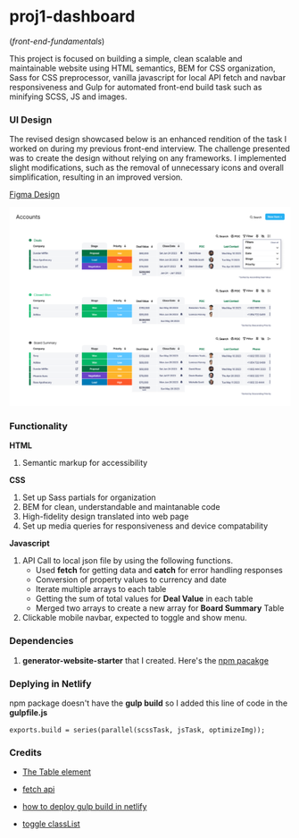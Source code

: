 # proj1-dashboard

(_front-end-fundamentals_)

This project is focused on building a simple, clean scalable and maintainable website using HTML semantics, BEM for CSS organization, Sass for CSS preprocessor, vanilla javascript for local API fetch and navbar responsiveness and Gulp for automated front-end build task such as minifying SCSS, JS and images.

### UI Design

The revised design showcased below is an enhanced rendition of the task I worked on during my previous front-end interview. The challenge presented was to create the design without relying on any frameworks. I implemented slight modifications, such as the removal of unnecessary icons and overall simplification, resulting in an improved version.

[Figma Design](https://www.figma.com/proto/cAv6BuAe7SW9SskPRLGgy6/Dashboard-revised-proj1?type=design&node-id=60-791&scaling=contain&page-id=0%3A1)

![UI Design](./app/images/UI-Design.png)

### Functionality

**HTML**

1. Semantic markup for accessibility

**CSS**

1. Set up Sass partials for organization
2. BEM for clean, understandable and maintanable code
3. High-fidelity design translated into web page
4. Set up media queries for responsiveness and device compatability

**Javascript**

1. API Call to local json file by using the following functions.
   - Used **fetch** for getting data and **catch** for error handling responses
   - Conversion of property values to currency and date
   - Iterate multiple arrays to each table
   - Getting the sum of total values for **Deal Value** in each table
   - Merged two arrays to create a new array for **Board Summary** Table
2. Clickable mobile navbar, expected to toggle and show menu.

### Dependencies

1. **generator-website-starter** that I created. Here's the [npm pacakge](https://www.npmjs.com/package/generator-website-starter)

### Deplying in Netlify

npm package doesn't have the **gulp build** so I added this line of code in the **gulpfile.js**

```
exports.build = series(parallel(scssTask, jsTask, optimizeImg));
```

### Credits

- [The Table element](https://developer.mozilla.org/en-US/docs/Web/HTML/Element/table#browser_compatibility)

- [fetch api](https://www.youtube.com/watch?v=eS-FVnhjvEQ)

- [how to deploy gulp build in netlify](https://www.youtube.com/watch?v=KQp3VKSYQ_U)

- [toggle classList](https://www.w3schools.com/howto/tryit.asp?filename=tryhow_js_toggle_class)
